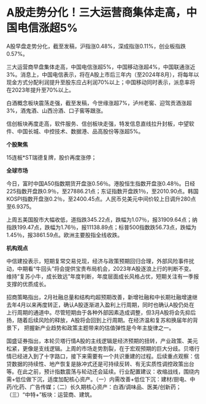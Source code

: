 # A股走势分化！三大运营商集体走高，中国电信涨超5%

A股早盘走势分化，截至发稿，沪指涨0.48%，深成指涨0.11%，创业板指跌0.57%。

三大运营商早盘集体走高，中国电信涨超5%，中国移动涨超4%，中国联通涨近3%。消息上，中国电信表示，将在A股上市后三年内（至2024年8月），将每年以现金方式分配利润提升至股东应占利润70%以上；中国移动同时表示，派息率将在2023年提升至70%以上。

白酒概念板块震荡走强，截至发稿，今世缘涨超7%，泸州老窖、迎驾贡酒涨超3%，酒鬼酒、山西汾酒、口子窖等跟涨。

信创板块再度走高，软件服务、信创板块走强，特发信息直线拉升封板，中望软件、中国长城、中控技术、数据港、品高股份等涨超5%。

**个股聚焦**

15连板*ST瑞德复牌，股价再度涨停；

**全球市场**

今日，富时中国A50指数期货开盘涨0.56％。港股恒生指数开盘涨0.48％。日经225指数开盘跌0.9％，至27886.21点；东证指数开盘跌1％，至2010.90点。韩国KOSPI指数开盘涨0.2％，至2400.45点。人民币兑美元中间价较上日调升280点至6.9375。

上周五美国股市大幅收低，道指跌345.22点，跌幅为1.07％，报31909.64点；纳指跌199.47点，跌幅为1.76％，报11138.89点；标普500指数跌56.73点，跌幅为1.45％，报3861.59点。欧洲主要股指全线收跌。

**机构观点**

中信建投表示，短期复常交易兑现，经济与政策预期回归合理，外部风险事件扰动，中期看“牛回头”将会提供宝贵布局机会，2023年A股逐浪上行的判断不变。维持“复苏小牛，成长致远”年度判断，年度层面成长风格占优，短期关注有一季报支撑的优质成长。

招商策略指出，2月社融总量和结构均超预期改善，新增社融和中长期社融增速继去年4月以来再度转正，确认A股逐渐进入盈利上行周期，同时也确认A股仍处在上行周期的通道中。尽管短期由于各种外部因素造成调整，但3月A股将会先抑后扬，随着后续风险的释放，A股将会回到上行周期。在经济温和复苏和换届年的背景下，
把握新产业趋势和政策主题带来的估值弹性是今年主旋律之一。

国盛证券指出，本轮贝塔行情A股的主线逻辑是经济预期的扭转，产业政策、美元松紧，更像是支线逻辑。上周的市场走势割裂，在于宏观预期的巨大分歧。贝塔行情已经进入到了十字路口，接下来需要有一个共识重建的过程。后续重点观察：信贷数据的持续性、地产恢复是脉冲式还是可持续反转、有无实质性调控政策出台等。在此之前，预计指数震荡与轮动还会延续。行业配置建议：收缩战线，围绕内需+低位做下沉，适度加配核心资产。（一）内需改善+低位下沉：建材/厨电、中药/化药、广告传媒；（二）长久期核心资产：白酒/调味品、医美/创新药；（三）“中特+”板块：运营商、建筑。

